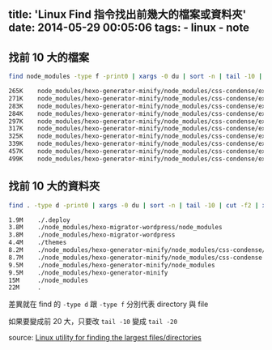 title: 'Linux Find 指令找出前幾大的檔案或資料夾'
date: 2014-05-29 00:05:06
tags:
	- linux
	- note
---

找前 10 大的檔案
----------------

```bash
find node_modules -type f -print0 | xargs -0 du | sort -n | tail -10 | cut -f2 | xargs -I{} du -sh {}
```

```bash
265K    node_modules/hexo-generator-minify/node_modules/css-condense/extras/trello.css
271K    node_modules/hexo-generator-minify/node_modules/css-condense/extras/diff.txt
283K    node_modules/hexo-generator-minify/node_modules/css-condense/extras/soundcloud.condensed3b_yui.css
284K    node_modules/hexo-generator-minify/node_modules/css-condense/extras/soundcloud.condensed3b.css
297K    node_modules/hexo-generator-minify/node_modules/css-condense/extras/soundcloud.yui.css
317K    node_modules/hexo-generator-minify/node_modules/css-condense/extras/github.diff
325K    node_modules/hexo-generator-minify/node_modules/css-condense/extras/soundcloud.css
339K    node_modules/hexo-generator-minify/node_modules/css-condense/extras/yahoo.diff
457K    node_modules/hexo-generator-minify/node_modules/css-condense/extras/trello.diff
499K    node_modules/hexo-generator-minify/node_modules/css-condense/extras/soundcloud.diff
```

找前 10 大的資料夾
----------------
```bash
find . -type d -print0 | xargs -0 du | sort -n | tail -10 | cut -f2 | xargs -I{} du -sh {}
```

```bash
1.9M    ./.deploy
3.8M    ./node_modules/hexo-migrator-wordpress/node_modules
3.8M    ./node_modules/hexo-migrator-wordpress
4.4M    ./themes
8.2M    ./node_modules/hexo-generator-minify/node_modules/css-condense/extras
8.7M    ./node_modules/hexo-generator-minify/node_modules/css-condense
9.5M    ./node_modules/hexo-generator-minify/node_modules
9.5M    ./node_modules/hexo-generator-minify
15M     ./node_modules
22M     .
```
差異就在 find 的 `-type d` 跟 `-type f` 分別代表 directory 與 file

如果要變成前 20 大，只要改 `tail -10` 變成 `tail -20`

source: [Linux utility for finding the largest files/directories](http://superuser.com/questions/9847/linux-utility-for-finding-the-largest-files-directories)